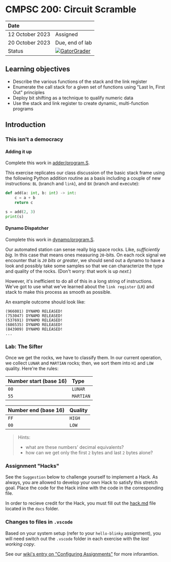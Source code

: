 # CMPSC 200: Circuit Scramble

| Date              |          |
|:------------------|:---------|
| 12 October 2023 | Assigned  |
| 20 October 2023| Due, end of lab       |
| Status           | [![GatorGrader](../../actions/workflows/main.yml/badge.svg)](../../actions/workflows/main.yml) |


## Learning objectives

* Describe the various functions of the stack and the link register
* Enumerate the call stack for a given set of functions using "Last In, First Out" principles
* Deploy bit shifting as a technique to qualify numeric data
* Use the stack and link register to create dynamic, multi-function programs

## Introduction

### This isn't a democracy

#### Adding it up

Complete this work in [adder/program.S](adder/program.S).

This exercise replicates our class discussion of the basic stack frame using the following Python addition routine as a basis including a couple of new instructions: `BL` (`b`ranch and `link`), and `BX` (`b`ranch and e`x`ecute):

```python
def add(a: int, b: int) -> int:
	c = a + b
	return c

s = add(2, 3)
print(s)
```

#### Dynamo Dispatcher

Complete this work in [dynamo/program.S](dynamo/program.S).

Our automated station can sense really big space rocks. Like, _sufficiently big_. In this case that means ones measuring `20`-bits. On each rock signal we encounter that is _`20` bits or greater_, we should send out a dynamo to have a look and possibly take some samples so that we can characterize the type and quality of the rocks. (Don't worry: that work is up _next_.)

However, it's inefficient to do all of this in a long string of instructions. We've got to use what we've learned about the `link register` (`LR`) and stack to make this process as smooth as possible. 

An example outcome should look like:

```
(966081) DYNAMO RELEASED!
(753047) DYNAMO RELEASED!
(537691) DYNAMO RELEASED!
(686535) DYNAMO RELEASED!
(843909) DYNAMO RELEASED!
...
```

### Lab: The Sifter

Once we get the rocks, we have to classify them. In our current operation, we collect `LUNAR` and `MARTIAN` rocks; then, we sort them into `HI` and `LOW` quality. Here're the rules:

|Number start (base 16)| Type |
|:---------------------|:-----|
|`00`                  |`LUNAR`|
|`55`                  |`MARTIAN`|

|Number end (base 16)| Quality |
|:---------------------|:-----|
|`FF`                  |`HIGH`|
|`00`                  |`LOW`|

> Hints: 
> * what are these numbers' decimal equivalents?
> * how can we get only the first `2` bytes and last `2` bytes alone?

### Assignment "Hacks"

See the `Suggestion` below to challenge yourself to implement a Hack. As always, you are allowed to develop
your own Hack to satisfy this stretch goal. Place the code for the Hack inline with the code in the corresponding
file.

In order to recieve credit for the Hack, you must fill out the [hack.md](docs/hack.md) file located in the
`docs` folder.

### Changes to files in `.vscode`

Based on your system setup (refer to your `hello-blinky` assignment), you will need switch out the `.vscode` folder in each exercise with the _last working copy_.

See our [wiki's entry  on "Configuring Assignments"](https://github.com/allegheny-college-cmpsc-200-fall-2023/course-materials/wiki/03-Configuring-Assignments)
for more inforamtion.

